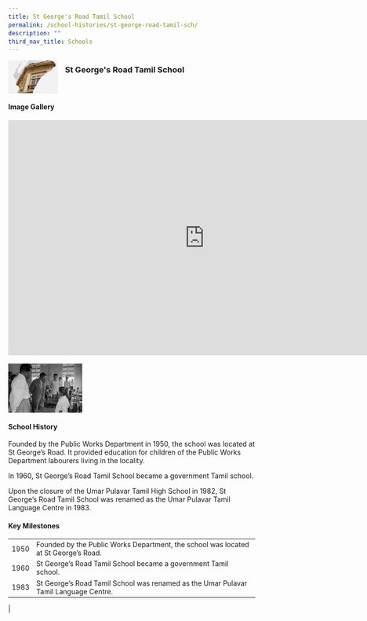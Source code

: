 ```yaml
---
title: St George's Road Tamil School
permalink: /school-histories/st-george-road-tamil-sch/
description: ""
third_nav_title: Schools
---
```

<img align="left" style="width:20%;margin-right:15px;" src="/images/stgeorgeroadtamil1.png">

### **St George's Road Tamil School**

<br clear="left">

#### **Image Gallery**

<iframe src="https://docs.google.com/presentation/d/e/2PACX-1vQ__vYAFF2Fjr_s6MdMOyRpK4jNqb7Adsaeo42BFDvawFSdC60U966bFcIxKjYONMsMaOU-WkAVVkYL/embed?start=false&amp;loop=true&amp;delayms=5000" frameborder="0" width="800" height="479" allowfullscreen="true"></iframe>

<p><a href="/images/stgeorgeroadtamil2.jpg">  
<img align="left" style="width:30%;margin-right:15px;" src="/images/stgeorgeroadtamil2.jpg">
</a></p>

<br clear="left">

#### **School History**
Founded by the Public Works Department in 1950, the school was located at St George’s Road. It provided education for children of the Public Works Department labourers living in the locality.

In 1960, St George’s Road Tamil School became a government Tamil school.

Upon the closure of the Umar Pulavar Tamil High School in 1982, St George’s Road Tamil School was renamed as the Umar Pulavar Tamil Language Centre in 1983.

#### **Key Milestones**

|  |  |
|:---:|---|
| 1950 | Founded by the Public Works Department, the school was located at St George’s Road. |
| 1960 | St George’s Road Tamil School became a government Tamil school. |
| 1983 | St George’s Road Tamil School was renamed as the Umar Pulavar Tamil Language Centre. |
|